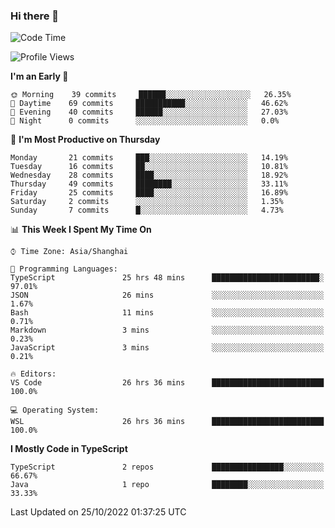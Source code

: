 ### Hi there 👋

<!--
**waynelwz/waynelwz** is a ✨ _special_ ✨ repository because its `README.md` (this file) appears on your GitHub profile.

Here are some ideas to get you started:

- 🔭 I’m currently working on ...
- 🌱 I’m currently learning ...
- 👯 I’m looking to collaborate on ...
- 🤔 I’m looking for help with ...
- 💬 Ask me about ...
- 📫 How to reach me: ...
- 😄 Pronouns: ...
- ⚡ Fun fact: ...
-->

<!--START_SECTION:waka-->
![Code Time](http://img.shields.io/badge/Code%20Time-589%20hrs%2056%20mins-blue)

![Profile Views](http://img.shields.io/badge/Profile%20Views-0-blue)

**I'm an Early 🐤** 

```text
🌞 Morning    39 commits     ██████░░░░░░░░░░░░░░░░░░░   26.35% 
🌆 Daytime    69 commits     ███████████░░░░░░░░░░░░░░   46.62% 
🌃 Evening    40 commits     ██████░░░░░░░░░░░░░░░░░░░   27.03% 
🌙 Night      0 commits      ░░░░░░░░░░░░░░░░░░░░░░░░░   0.0%

```
📅 **I'm Most Productive on Thursday** 

```text
Monday       21 commits     ███░░░░░░░░░░░░░░░░░░░░░░   14.19% 
Tuesday      16 commits     ██░░░░░░░░░░░░░░░░░░░░░░░   10.81% 
Wednesday    28 commits     ████░░░░░░░░░░░░░░░░░░░░░   18.92% 
Thursday     49 commits     ████████░░░░░░░░░░░░░░░░░   33.11% 
Friday       25 commits     ████░░░░░░░░░░░░░░░░░░░░░   16.89% 
Saturday     2 commits      ░░░░░░░░░░░░░░░░░░░░░░░░░   1.35% 
Sunday       7 commits      █░░░░░░░░░░░░░░░░░░░░░░░░   4.73%

```


📊 **This Week I Spent My Time On** 

```text
⌚︎ Time Zone: Asia/Shanghai

💬 Programming Languages: 
TypeScript               25 hrs 48 mins      ████████████████████████░   97.01% 
JSON                     26 mins             ░░░░░░░░░░░░░░░░░░░░░░░░░   1.67% 
Bash                     11 mins             ░░░░░░░░░░░░░░░░░░░░░░░░░   0.71% 
Markdown                 3 mins              ░░░░░░░░░░░░░░░░░░░░░░░░░   0.23% 
JavaScript               3 mins              ░░░░░░░░░░░░░░░░░░░░░░░░░   0.21%

🔥 Editors: 
VS Code                  26 hrs 36 mins      █████████████████████████   100.0%

💻 Operating System: 
WSL                      26 hrs 36 mins      █████████████████████████   100.0%

```

**I Mostly Code in TypeScript** 

```text
TypeScript               2 repos             ████████████████░░░░░░░░░   66.67% 
Java                     1 repo              ████████░░░░░░░░░░░░░░░░░   33.33%

```



 Last Updated on 25/10/2022 01:37:25 UTC
<!--END_SECTION:waka-->

